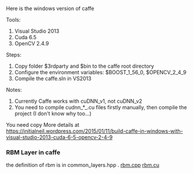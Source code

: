 Here is the windows version of caffe

Tools:
1. Visual Studio 2013
2. Cuda 6.5
3. OpenCV 2.4.9

Steps:
1. Copy folder $3rdparty and $bin to the caffe root directory
2. Configure the environment variables: $BOOST_1_56_0, $OPENCV_2_4_9
3. Compile the caffe.sln in VS2013

Notes:
1. Currently Caffe works with cuDNN_v1, not cuDNN_v2
2. You need to compile cudnn_*_.cu files firstly manually, then compile the project (I don't know why too...)

You need copy 
More details at https://initialneil.wordpress.com/2015/01/11/build-caffe-in-windows-with-visual-studio-2013-cuda-6-5-opencv-2-4-9

### RBM Layer in caffe
the definition of rbm is in common_layers.hpp .
[rbm.cpp](https://github.com/jasonustc/caffe/tree/LSTM/src/caffe/layers/rbm.cpp)
[rbm.cu](./src/caffe/layers/rbm.cu)
